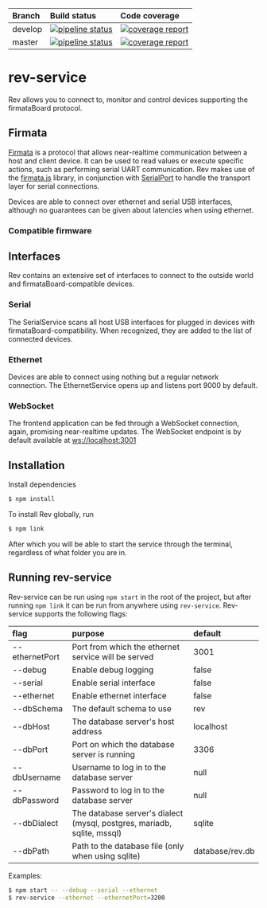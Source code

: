 |Branch|Build status|Code coverage|
|:---- |:---------- |:----------- |
|develop|[![pipeline status](https://gitlab.com/daftfox/rev-service/badges/develop/pipeline.svg)](https://gitlab.com/daftfox/rev-service/commits/develop)|[![coverage report](https://gitlab.com/daftfox/rev-service/badges/develop/coverage.svg)](https://gitlab.com/daftfox/rev-service/commits/develop)|
|master|[![pipeline status](https://gitlab.com/daftfox/rev-service/badges/master/pipeline.svg)](https://gitlab.com/daftfox/rev-service/commits/master)|[![coverage report](https://gitlab.com/daftfox/rev-service/badges/master/coverage.svg)](https://gitlab.com/daftfox/rev-service/commits/master)|

# rev-service
Rev allows you to connect to, monitor and control devices supporting the
firmataBoard protocol.

## Firmata
[Firmata](http://firmata.org/wiki/Main_Page) is a protocol that allows
near-realtime communication between a host and client device. It can be used to read values or execute specific actions, such as performing
serial UART communication. Rev makes use of the [firmata.js](https://github.com/firmata/firmata.js/tree/master/packages/firmata.js) library, 
in conjunction with [SerialPort](https://www.npmjs.com/package/serialport) to handle the transport layer for serial connections.

Devices are able to connect over ethernet and serial USB interfaces, although no guarantees can be given about latencies when using ethernet.

### Compatible firmware

## Interfaces
Rev contains an extensive set of interfaces to connect to the outside world and firmataBoard-compatible devices.

### Serial
The SerialService scans all host USB interfaces for plugged in devices with firmataBoard-compatibility. When recognized, they are added to the list of connected devices.

### Ethernet
Devices are able to connect using nothing but a regular network connection. The EthernetService opens up and listens port 9000 by default.

### WebSocket
The frontend application can be fed through a WebSocket connection, again, promising near-realtime updates.
The WebSocket endpoint is by default available at <ws://localhost:3001>

## Installation
Install dependencies
```sh
$ npm install
```

To install Rev globally, run
```sh
$ npm link
```
After which you will be able to start the service through the terminal, regardless of what folder you are in.

## Running rev-service
Rev-service can be run using `npm start` in the root of the project, but after running `npm link` it can be run from anywhere
using `rev-service`. Rev-service supports the following flags:

|      flag      |      purpose       |    default   |
|:-------------- |:------------------ |:------------ |
| --ethernetPort | Port from which the ethernet service will be served | 3001 |
| --debug        | Enable debug logging | false |
| --serial       | Enable serial interface | false |
| --ethernet     | Enable ethernet interface | false |
| --dbSchema     | The default schema to use | rev |
| --dbHost       | The database server's host address | localhost |
| --dbPort       | Port on which the database server is running | 3306 |
| --dbUsername   | Username to log in to the database server | null |
| --dbPassword   | Password to log in to the database server | null |
| --dbDialect    | The database server's dialect (mysql, postgres, mariadb, sqlite, mssql) | sqlite |
| --dbPath       | Path to the database file (only when using sqlite) | database/rev.db |

Examples:
```sh
$ npm start -- --debug --serial --ethernet
$ rev-service --ethernet --ethernetPort=3200
```